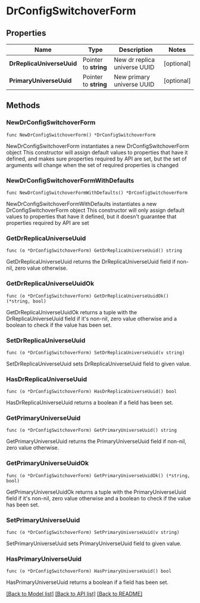 # DrConfigSwitchoverForm

## Properties

Name | Type | Description | Notes
------------ | ------------- | ------------- | -------------
**DrReplicaUniverseUuid** | Pointer to **string** | New dr replica universe UUID | [optional] 
**PrimaryUniverseUuid** | Pointer to **string** | New primary universe UUID | [optional] 

## Methods

### NewDrConfigSwitchoverForm

`func NewDrConfigSwitchoverForm() *DrConfigSwitchoverForm`

NewDrConfigSwitchoverForm instantiates a new DrConfigSwitchoverForm object
This constructor will assign default values to properties that have it defined,
and makes sure properties required by API are set, but the set of arguments
will change when the set of required properties is changed

### NewDrConfigSwitchoverFormWithDefaults

`func NewDrConfigSwitchoverFormWithDefaults() *DrConfigSwitchoverForm`

NewDrConfigSwitchoverFormWithDefaults instantiates a new DrConfigSwitchoverForm object
This constructor will only assign default values to properties that have it defined,
but it doesn't guarantee that properties required by API are set

### GetDrReplicaUniverseUuid

`func (o *DrConfigSwitchoverForm) GetDrReplicaUniverseUuid() string`

GetDrReplicaUniverseUuid returns the DrReplicaUniverseUuid field if non-nil, zero value otherwise.

### GetDrReplicaUniverseUuidOk

`func (o *DrConfigSwitchoverForm) GetDrReplicaUniverseUuidOk() (*string, bool)`

GetDrReplicaUniverseUuidOk returns a tuple with the DrReplicaUniverseUuid field if it's non-nil, zero value otherwise
and a boolean to check if the value has been set.

### SetDrReplicaUniverseUuid

`func (o *DrConfigSwitchoverForm) SetDrReplicaUniverseUuid(v string)`

SetDrReplicaUniverseUuid sets DrReplicaUniverseUuid field to given value.

### HasDrReplicaUniverseUuid

`func (o *DrConfigSwitchoverForm) HasDrReplicaUniverseUuid() bool`

HasDrReplicaUniverseUuid returns a boolean if a field has been set.

### GetPrimaryUniverseUuid

`func (o *DrConfigSwitchoverForm) GetPrimaryUniverseUuid() string`

GetPrimaryUniverseUuid returns the PrimaryUniverseUuid field if non-nil, zero value otherwise.

### GetPrimaryUniverseUuidOk

`func (o *DrConfigSwitchoverForm) GetPrimaryUniverseUuidOk() (*string, bool)`

GetPrimaryUniverseUuidOk returns a tuple with the PrimaryUniverseUuid field if it's non-nil, zero value otherwise
and a boolean to check if the value has been set.

### SetPrimaryUniverseUuid

`func (o *DrConfigSwitchoverForm) SetPrimaryUniverseUuid(v string)`

SetPrimaryUniverseUuid sets PrimaryUniverseUuid field to given value.

### HasPrimaryUniverseUuid

`func (o *DrConfigSwitchoverForm) HasPrimaryUniverseUuid() bool`

HasPrimaryUniverseUuid returns a boolean if a field has been set.


[[Back to Model list]](../README.md#documentation-for-models) [[Back to API list]](../README.md#documentation-for-api-endpoints) [[Back to README]](../README.md)


